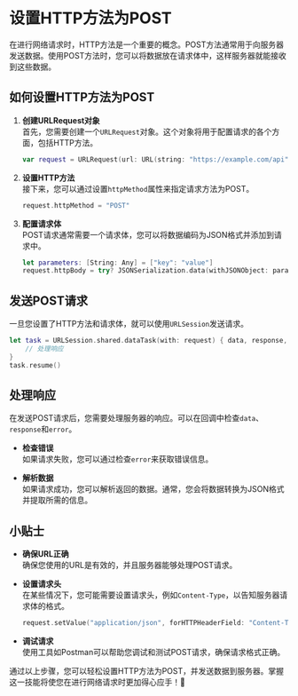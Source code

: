 ﻿# 设置HTTP方法为POST

在进行网络请求时，HTTP方法是一个重要的概念。POST方法通常用于向服务器发送数据。使用POST方法时，您可以将数据放在请求体中，这样服务器就能接收到这些数据。

## 如何设置HTTP方法为POST

1. **创建URLRequest对象**  
   首先，您需要创建一个`URLRequest`对象。这个对象将用于配置请求的各个方面，包括HTTP方法。

   ```swift
   var request = URLRequest(url: URL(string: "https://example.com/api")!)
   ```

2. **设置HTTP方法**  
   接下来，您可以通过设置`httpMethod`属性来指定请求方法为POST。

   ```swift
   request.httpMethod = "POST"
   ```

3. **配置请求体**  
   POST请求通常需要一个请求体，您可以将数据编码为JSON格式并添加到请求中。

   ```swift
   let parameters: [String: Any] = ["key": "value"]
   request.httpBody = try? JSONSerialization.data(withJSONObject: parameters, options: [])
   ```

## 发送POST请求

一旦您设置了HTTP方法和请求体，就可以使用`URLSession`发送请求。

```swift
let task = URLSession.shared.dataTask(with: request) { data, response, error in
    // 处理响应
}
task.resume()
```

## 处理响应

在发送POST请求后，您需要处理服务器的响应。可以在回调中检查`data`、`response`和`error`。

- **检查错误**  
  如果请求失败，您可以通过检查`error`来获取错误信息。

- **解析数据**  
  如果请求成功，您可以解析返回的数据。通常，您会将数据转换为JSON格式并提取所需的信息。

## 小贴士

- **确保URL正确**  
  确保您使用的URL是有效的，并且服务器能够处理POST请求。

- **设置请求头**  
  在某些情况下，您可能需要设置请求头，例如`Content-Type`，以告知服务器请求体的格式。

  ```swift
  request.setValue("application/json", forHTTPHeaderField: "Content-Type")
  ```

- **调试请求**  
  使用工具如Postman可以帮助您调试和测试POST请求，确保请求格式正确。

通过以上步骤，您可以轻松设置HTTP方法为POST，并发送数据到服务器。掌握这一技能将使您在进行网络请求时更加得心应手！🚀